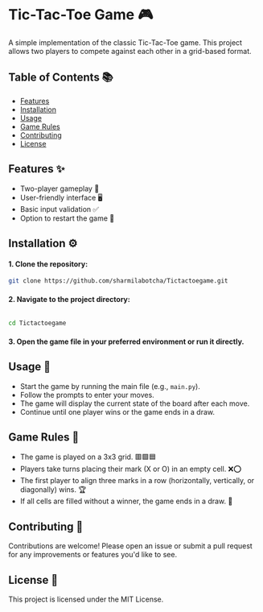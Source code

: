 # Tic-Tac-Toe Game 🎮

A simple implementation of the classic Tic-Tac-Toe game. This project allows two players to compete against each other in a grid-based format.

## Table of Contents 📚

- [Features](#features)
- [Installation](#installation)
- [Usage](#usage)
- [Game Rules](#game-rules)
- [Contributing](#contributing)
- [License](#license)

## Features ✨

- Two-player gameplay 👥
- User-friendly interface 🖥️
- Basic input validation ✅
- Option to restart the game 🔄

## Installation ⚙️

#### 1. Clone the repository:
   ```bash
   git clone https://github.com/sharmilabotcha/Tictactoegame.git
   ```
#### 2. Navigate to the project directory:
  ```bash

  cd Tictactoegame
  ```
 #### 3. Open the game file in your preferred environment or run it directly.

## Usage 🚀

- Start the game by running the main file (e.g., `main.py`).
- Follow the prompts to enter your moves.
- The game will display the current state of the board after each move.
- Continue until one player wins or the game ends in a draw.

## Game Rules 📏

- The game is played on a 3x3 grid. 🟥🟩🟦
- Players take turns placing their mark (X or O) in an empty cell. ❌⭕
- The first player to align three marks in a row (horizontally, vertically, or diagonally) wins. 🏆
- If all cells are filled without a winner, the game ends in a draw. 🤝

## Contributing 🤝

Contributions are welcome! Please open an issue or submit a pull request for any improvements or features you'd like to see.

## License 📝

This project is licensed under the MIT License.


